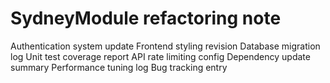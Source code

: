 # SydneyModule refactoring note
Authentication system update
Frontend styling revision
Database migration log
Unit test coverage report
API rate limiting config
Dependency update summary
Performance tuning log
Bug tracking entry
